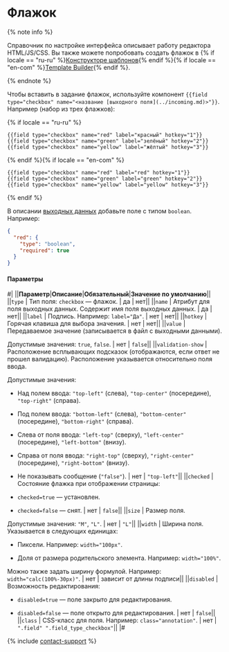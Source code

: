 # Флажок

{% note info %}

Справочник по настройке интерфейса описывает работу редактора HTML/JS/CSS. Вы также можете попробовать создать флажок в {% if locale == "ru-ru" %}[Конструкторе шаблонов](../../../template-builder/reference/field.checkbox.md){% endif %}{% if locale == "en-com" %}[Template Builder](../../../../en/docs/template-builder/reference/field.checkbox.md){% endif %}.

{% endnote %}

Чтобы вставить в задание флажок, используйте компонент `{{field type="checkbox" name="<название [выходного поля](../incoming.md)>"}}`. Например (набор из трех флажков):

{% if locale == "ru-ru" %}

```plaintext
{{field type="checkbox" name="red" label="красный" hotkey="1"}}
{{field type="checkbox" name="green" label="зелёный" hotkey="2"}}
{{field type="checkbox" name="yellow" label="жёлтый" hotkey="3"}}
```

{% endif %}{% if locale == "en-com" %}

```plaintext
{{field type="checkbox" name="red" label="red" hotkey="1"}}
{{field type="checkbox" name="green" label="green" hotkey="2"}}
{{field type="checkbox" name="yellow" label="yellow" hotkey="3"}}
```

{% endif %}

В описании [выходных данных](../incoming.md) добавьте поле с типом `boolean`. Например:

```json
{
  "red": {
    "type": "boolean",
    "required": true
  }
}
```

#### Параметры

#|
||**Параметр**|**Описание**|**Обязательный**|**Значение по умолчанию**||
||`type` | Тип поля: `checkbox` — флажок. | да | нет||
||`name` | Атрибут для поля выходных данных. Содержит имя поля выходных данных. | да | нет||
||`label` | Подпись. Например: `label="Да"`. | нет | нет||
||`hotkey` | Горячая клавиша для выбора значения. | нет | нет||
||`value` | Передаваемое значение (записывается в файл с выходными данными).

Допустимые значения: `true`, `false`. | нет | `false`||
||`validation-show` | Расположение всплывающих подсказок (отображаются, если ответ не прошел валидацию). Расположение указывается относительно поля ввода.

Допустимые значения:

- Над полем ввода: `"top-left"` (слева), `"top-center"` (посередине), `"top-right"` (справа).

- Под полем ввода: `"bottom-left"` (слева), `"bottom-center"` (посередине), `"bottom-right"` (справа).

- Слева от поля ввода: `"left-top"` (сверху), `"left-center"` (посередине), `"left-bottom"` (внизу).

- Справа от поля ввода: `"right-top"` (сверху), `"right-center"` (посередине), `"right-bottom"` (внизу).

- Не показывать сообщение (`"false"`). | нет | `"top-left"`||
||`checked` | Состояние флажка при отображении страницы:

- `checked=true` — установлен.

- `checked=false` — снят. | нет | `false`||
||`size` | Размер поля.

Допустимые значения: `"M"`, `"L"`. | нет | `"L"`||
||`width` | Ширина поля. Указывается в следующих единицах:

- Пиксели. Например: `width="100px"`.

- Доля от размера родительского элемента. Например: `width="100%"`.

Можно также задать ширину формулой. Например: `width="calc(100%-30px)"`. | нет | зависит от длины подписи||
||`disabled` | Возможность редактирования:

- `disabled=true` — поле закрыто для редактирования.

- `disabled=false` — поле открыто для редактирования. | нет | `false`||
||`class` | CSS-класс для поля. Например: `class="annotation"`. | нет | `".field" ".field_type_checkbox"`||
|#

{% include [contact-support](../../_includes/contact-support-help.md) %}